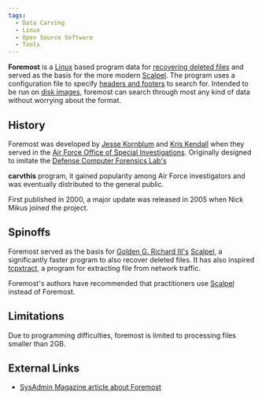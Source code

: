 ```yaml
---
tags:
  - Data Carving
  - Linux
  - Open Source Software
  - Tools
---
```

**Foremost** is a [Linux](linux.md) based program data for
[recovering deleted files](recovering_deleted_data.md) and
served as the basis for the more modern [Scalpel](scalpel.md).
The program uses a configuration file to specify [headers and
footers](file_formats.md) to search for. Intended to be run on
[disk images](disk_image.md), foremost can search through most
any kind of data without worrying about the format.

## History

Foremost was developed by [Jesse Kornblum](jesse_kornblum.md)
and [Kris Kendall](kris_kendall.md) when they served in the [Air
Force Office of Special
Investigations](air_force_office_of_special_investigations.md).
Originally designed to imitate the [Defense Computer Forensics
Lab's](defense_computer_forensics_lab.md)

**carvthis** program, it gained popularity among
Air Force investigators and was eventually distributed to the general
public.

First published in 2000, a major update was released in 2005 when Nick
Mikus joined the project.

## Spinoffs

Foremost served as the basis for [Golden G. Richard III's](golden_g_richard_iii.md)
[Scalpel](scalpel.md), a significantly faster program to also recover deleted
files. It has also inspired [tcpxtract](tcpxtract.md), a program for extracting
file from network traffic.

Foremost's authors have recommended that practitioners use
[Scalpel](scalpel.md) instead of Foremost.

## Limitations

Due to programming difficulties, foremost is limited to processing files
smaller than 2GB.

## External Links

* [SysAdmin Magazine article about Foremost](http://www.samag.com/documents/s=8859/sam0309a/sam0309a.htm)
